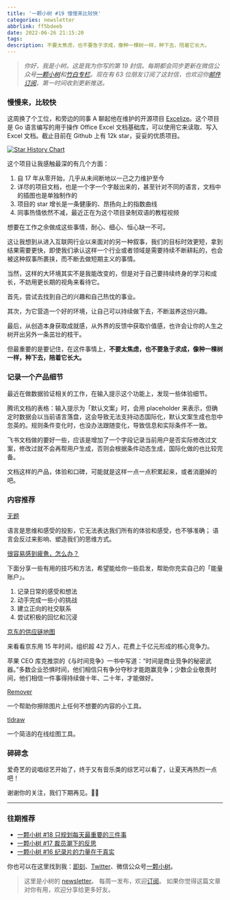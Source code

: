 ```yaml
---
title: '一颗小树 #19 慢慢来比较快'
categories: newsletter
abbrlink: ff5bdeeb
date: 2022-06-26 21:15:20
tags:
description: 不要太焦虑，也不要急于求成，像种一棵树一样，种下去，陪着它长大。
---
```

> *你好，我是小树。这是我为你写的第 19 封信。每期都会同步更新在微信公众号[一颗小树](https://weixin.sogou.com/weixin?query=a_warm_tree)和[竹白专栏](https://xiaoshu.zhubai.love)。现在有 63 位朋友订阅了这封信，也欢迎你[邮件订阅](https://xiaoshu.zhubai.love)，第一时间收到更新推送。*

### 慢慢来，比较快

这周换了个工位，和旁边的同事 A 聊起他在维护的开源项目 [Excelize](https://github.com/qax-os/excelize)。这个项目是 Go 语言编写的用于操作 Office Excel 文档基础库，可以使用它来读取、写入 Excel 文档。截止目前在 Github 上有 12k star，妥妥的优质项目。

[![Star History Chart](https://api.star-history.com/svg?repos=qax-os/excelize&type=Date)](https://star-history.com/#qax-os/excelize&Date)

这个项目让我感触最深的有几个方面：
1. 自 17 年从零开始，几乎从未间断地以一己之力维护至今
2. 详尽的项目文档，也是一个字一个字敲出来的，甚至针对不同的语言，文档中的插图也是单独制作的
3. 项目的 star 增长是一条健康的、昂扬向上的指数曲线
4. 同事热情依然不减，最近正在为这个项目录制双语的教程视频

想要在工作之余做成这些事情，耐心、细心、恒心缺一不可。

这让我想到从进入互联网行业以来面对的另一种叙事，我们的目标时效更短，拿到结果需要更快，即使我们承认这样一个行业或者领域是需要持续不断耕耘的，也会被这种叙事所裹挟，而不断去做短期主义的事情。

当然，这样的大环境其实不是我能改变的，但是对于自己要持续终身的学习和成长，不妨用更长期的视角来看待它。

首先，尝试去找到自己的兴趣和自己热忱的事业。

其次，为它营造一个好的环境，让自己可以持续做下去，不断滋养这份兴趣。

最后，从创造本身获取成就感，从外界的反馈中获取价值感，也许会让你的人生之树开出另外一条茁壮的枝干。

但最重要的是要记住，在这件事情上，**不要太焦虑，也不要急于求成，像种一棵树一样，种下去，陪着它长大。**

### 记录一个产品细节

最近在做数据验证相关的工作，在输入提示这个功能上，发现一些体验细节。

腾讯文档的表格：输入提示为「默认文案」时，会用 placeholder 来表示，但确定时数据会以当前语言落盘，这会导致无法支持动态国际化，默认文案生成也忽中忽英的。规则条件变化时，也没办法跟随变化，导致信息和实际条件不一致。

飞书文档做的要好一些，应该是增加了一个字段记录当前用户是否实际修改过文案，修改过就不会再帮用户生成，否则会根据条件动态生成，国际化做的也比较完备。

文档这样的产品，体验和口碑，可能就是这样一点一点积累起来，或者消磨掉的吧。

### 内容推荐

[无题](https://mp.weixin.qq.com/s/Z2YJQHLdtF1utOkbWk4NLQ)

语言是思维和感受的投影，它无法表达我们所有的体验和感受，也不够准确； 
语言会反过来影响、塑造我们的思维方式。 

[很容易感到疲惫，怎么办？](https://mp.weixin.qq.com/s/POPhFXRBOsLxIsJzjTiwaA)

下面分享一些有用的技巧和方法，希望能给你一些启发，帮助你充实自己的「能量账户」。
1. 记录日常的感受和想法
2. 动手完成一些小的挑战
3. 建立正向的社交联系
4. 尝试积极的回忆和沉浸

[京东的供应链地图](https://mp.weixin.qq.com/s/ZLXKJ2SaqBTDNTHz27bCmA)

来看看京东用 15 年时间，组织超 42 万人，花费上千亿元形成的核心竞争力。

苹果 CEO 库克推崇的《与时间竞争》一书中写道：“时间是商业竞争的秘密武器。”多数企业恐惧时间，他们相信只有争分夺秒才能跑赢竞争；少数企业敬畏时间，他们相信一件事得持续做十年、二十年，才能做好。

[Remover](https://remover.zmo.ai/)

一个帮助你擦除图片上任何不想要的内容的小工具。

[tldraw](https://www.tldraw.com/)

一个简洁的在线绘图工具。

### 碎碎念

爱奇艺的说唱综艺开始了，终于又有音乐类的综艺可以看了，让夏天再热烈一点吧！

谢谢你的关注，我们下期再见。👋🏻

---

### 往期推荐
- [一颗小树 #18 只规划每天最重要的三件事](https://xiaoshu.zhubai.love/posts/2150489357008764928)
- [一颗小树 #17 裁员潮下的反思](https://xiaoshu.zhubai.love/posts/2147950874084626432)
- [一颗小树 #16 纪录片的力量在于真实](https://xiaoshu.zhubai.love/posts/2145411619529281536)

你也可以在这里找到我：[即刻](https://okjk.co/3Vsn5T)、[Twitter](https://twitter.com/yeshu_in_future)、微信公众号[一颗小树](https://weixin.sogou.com/weixin?query=a_warm_tree)。

> 这里是小树的 [newsletter](https://xiaoshu.zhubai.love)。 每周一发布，欢迎[订阅](https://xiaoshu.zhubai.love)。
> 如果你觉得这篇文章对你有用，欢迎分享给更多好友。

